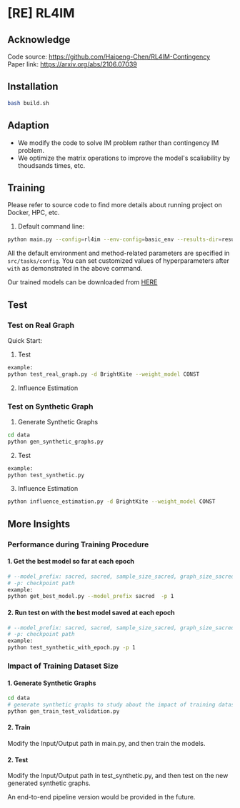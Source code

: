 # [RE] RL4IM

## Acknowledge
Code source: https://github.com/Haipeng-Chen/RL4IM-Contingency  
Paper link: https://arxiv.org/abs/2106.07039


## Installation
```sh
bash build.sh
```

## Adaption
* We modify the code to solve IM problem rather than contingency IM problem. 
* We optimize the matrix operations to improve the model's scaliability by thoudsands times, etc.

## Training
Please refer to source code to find more details about running project on Docker, HPC, etc.

1. Default command line:
```bash
python main.py --config=rl4im --env-config=basic_env --results-dir=results with lr=1e-3
```
All the default environment and method-related parameters are specified in `src/tasks/config`. You can set customized values of hyperparameters after `with` as demonstrated in the above command.

Our trained models can be downloaded from [HERE](https://drive.google.com/drive/u/0/folders/1fKXvSbwZOka_Y1AYDORvw6scZ-fKWSSO)


## Test
### Test on Real Graph
Quick Start:
1. Test
```sh
example:
python test_real_graph.py -d BrightKite --weight_model CONST
```
2. Influence Estimation

### Test on Synthetic Graph
1. Generate Synthetic Graphs
```sh
cd data
python gen_synthetic_graphs.py
```
2. Test
```sh
example:
python test_synthetic.py 
```

3. Influence Estimation
```sh
python influence_estimation.py -d BrightKite --weight_model CONST
```

## More Insights
### Performance during Training Procedure
#### 1. Get the best model so far at each epoch
```sh
# --model_prefix: sacred, sacred, sample_size_sacred, graph_size_sacred
# -p: checkpoint path
example:
python get_best_model.py --model_prefix sacred  -p 1 
```
#### 2. Run test on with the best model saved at each epoch
```sh
# --model_prefix: sacred, sacred, sample_size_sacred, graph_size_sacred
# -p: checkpoint path
example:
python test_synthetic_with_epoch.py -p 1
```

### Impact of Training Dataset Size
#### 1. Generate Synthetic Graphs
```sh
cd data
# generate synthetic graphs to study about the impact of training dataset size
python gen_train_test_validation.py
```
#### 2. Train
Modify the Input/Output path in main.py, and then train the models.
#### 2. Test
Modify the Input/Output path in test_synthetic.py, and then test on the new generated synthetic graphs.

An end-to-end pipeline version would be provided in the future.